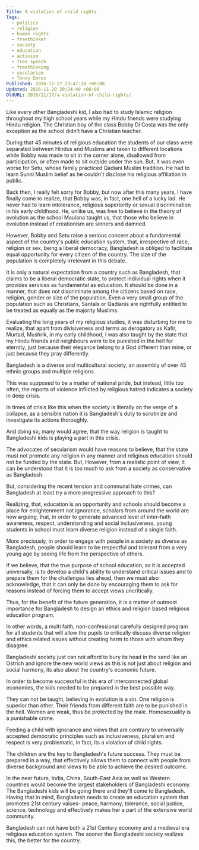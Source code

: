 ```yaml
---
Title: A violation of child rights
Tags:
  - politics
  - religion
  - human rights
  - freethinker
  - society
  - education
  - activism
  - free speech
  - freethinking
  - secularism
  - Tonoy Emroz
Published: 2016-11-17 23:47:38 +06:00
Updated: 2016-11-20 20:24:49 +06:00
OldURL: 2016/11/17/a-violation-of-child-rights/
---
```


Like every other Bangladeshi kid, I also had to study Islamic religion throughout my high school years while my Hindu friends were studying Hindu religion. The Christian boy of the class Bobby Di Costa was the only exception as the school didn't have a Christian teacher.

During that 45 minutes of religious education the students of our class were separated between Hindus and Muslims and taken to different locations while Bobby was made to sit in the corner alone, disallowed from participation, or often made to sit outside under the sun. But, it was even worse for Setu, whose family practiced Qadiani Muslim tradition. He had to learn Sunni Muslim belief as he couldn't disclose his religious affiliation in public.

Back then, I really felt sorry for Bobby, but now after this many years, I have finally come to realize, that Bobby was, in fact, one hell of a lucky lad. He never had to learn intolerance, religious superiority or sexual discrimination in his early childhood. He, unlike us, was free to believe in the theory of evolution as the school Maulana taught us, that those who believe in evolution instead of creationism are sinners and damned.

However, Bobby and Setu raise a serious concern about a fundamental aspect of the country's public education system, that, irrespective of race, religion or sex, being a liberal democracy, Bangladesh is obliged to facilitate equal opportunity for every citizen of the country. The size of the population is completely irrelevant in this debate.

It is only a natural expectation from a country such as Bangladesh, that claims to be a liberal democratic state, to protect individual rights when it provides services as fundamental as education. It should be done in a manner, that does not discriminate among the citizens based on race, religion, gender or size of the population. Even a very small group of the population such as Christians, Santals or Qadianis are rightfully entitled to be treated as equally as the majority Muslims.

Evaluating the long years of my religious studies, it was disturbing for me to realize, that apart from divisiveness and terms as derogatory as Kafir, Murtad, Mushrik, in my early childhood, I was also taught by the state that my Hindu friends and neighbours were to be punished in the hell for eternity, just because their elegance belong to a God different than mine, or just because they pray differently.

Bangladesh is a diverse and multicultural society, an assembly of over 45 ethnic groups and multiple religions.

This was supposed to be a matter of national pride, but instead, little too often, the reports of violence inflicted by religious hatred indicates a society in deep crisis.

In times of crisis like this when the society is literally on the verge of a collapse, as a sensible nation it is Bangladesh's duty to scrutinize and investigate its actions thoroughly.

And doing so, many would agree, that the way religion is taught to Bangladeshi kids is playing a part in this crisis.

The advocates of secularism would have reasons to believe, that the state must not promote any religion in any manner and religious education should not be funded by the state. But, However, from a realistic point of view, It can be understood that it is too much to ask from a society as conservative as Bangladesh.

But, considering the recent tension and communal hate crimes, can Bangladesh at least try a more progressive approach to this?

Realizing, that, education is an opportunity and schools should become a place for enlightenment not ignorance, scholars from around the world are now arguing, that, in order to generate advanced level of inter-faith awareness, respect, understanding and social inclusiveness, young students in school must learn diverse religion instead of a single faith.

More preciously, in order to engage with people in a society as diverse as Bangladesh, people should learn to be respectful and tolerant from a very young age by seeing life from the perspective of others.

If we believe, that the true purpose of school education, as it is accepted universally, is to develop a child's ability to understand critical issues and to prepare them for the challenges lies ahead, then we must also acknowledge, that it can only be done by encouraging them to ask for reasons instead of forcing them to accept views uncritically.

Thus, for the benefit of the future generation, it is a matter of outmost importance for Bangladesh to design an ethics and religion based religious education program.

In other words, a multi faith, non-confessional carefully designed program for all students that will allow the pupils to critically discuss diverse religion and ethics related issues without creating harm to those with whom they disagree.

Bangladeshi society just can not afford to bury its head in the sand like an Ostrich and ignore the new world views as this is not just about religion and social harmony, its also about the country's economic future.

In order to become successful in this era of interconnected global economies, the kids needed to be prepared in the best possible way.

They can not be taught, believing in evolution is a sin. One religion is superior than other. Their friends from different faith are to be punished in the hell. Women are weak, thus be protected by the male. Homosexuality is a punishable crime.

Feeding a child with ignorance and views that are contrary to universally accepted democratic principles such as inclusiveness, pluralism and respect is very problematic, in fact, its a violation of child rights.

The children are the key to Bangladesh's future success. They must be prepared in a way, that effectively allows them to connect with people from diverse background and views to be able to achieve the desired outcome.

In the near future, India, China, South-East Asia as well as Western countries would become the largest stakeholders of Bangladeshi economy. The Bangladeshi kids will be going there and they'll come to Bangladesh. Having that in mind, Bangladesh needs to create an education system that promotes 21st century values- peace, harmony, tolerance, social justice, science, technology and effectively makes her a part of the extensive world community.

Bangladesh can not have both a 21st Century economy and a medieval era religious education system. The sooner the Bangladeshi society realizes this, the better for the country.

